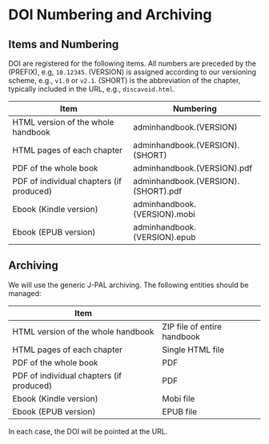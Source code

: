 # DOI Numbering and Archiving

## Items and Numbering 

DOI are registered for the following items. All numbers are preceded by the (PREFIX), e.g, `10.12345`. (VERSION) is assigned according to our versioning scheme, e.g., `v1.0` or `v2.1`. (SHORT) is the abbreviation of the chapter, typically included in the URL, e.g., `discavoid.html`.

| Item | Numbering |
|------|-----------|
| HTML version of the whole handbook | adminhandbook.(VERSION)                   |
| HTML pages of each chapter         | adminhandbook.(VERSION).(SHORT)           |
| PDF of the whole book              | adminhandbook.(VERSION).pdf               |
| PDF of individual chapters (if produced) | adminhandbook.(VERSION).(SHORT).pdf |
| Ebook  (Kindle version)            | adminhandbook.(VERSION).mobi              |
| Ebook  (EPUB version)              | adminhandbook.(VERSION).epub              |

## Archiving

We will use the generic J-PAL archiving. The following entities should be managed:

| Item |  |
|------|-----------|
| HTML version of the whole handbook | ZIP file of entire handbook               |
| HTML pages of each chapter         | Single HTML file                          |
| PDF of the whole book              | PDF                                       |
| PDF of individual chapters (if produced) | PDF                                 |
| Ebook  (Kindle version)            | Mobi file                                 |
| Ebook  (EPUB version)              | EPUB file                                 |

In each case, the DOI will be pointed at the URL.

